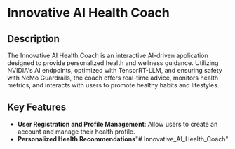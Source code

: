 # Innovative AI Health Coach

## Description
The Innovative AI Health Coach is an interactive AI-driven application designed to provide personalized health and wellness guidance. Utilizing NVIDIA's AI endpoints, optimized with TensorRT-LLM, and ensuring safety with NeMo Guardrails, the coach offers real-time advice, monitors health metrics, and interacts with users to promote healthy habits and lifestyles.

## Key Features
- **User Registration and Profile Management**: Allow users to create an account and manage their health profile.
- **Personalized Health Recommendations**"# Innovative_AI_Health_Coach" 
